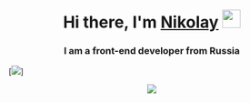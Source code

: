 <h1 align="center">Hi there, I'm <a href="https://t.me/nikolasss_88" target="_blank">Nikolay</a> 
<img src="https://github.com/blackcater/blackcater/raw/main/images/Hi.gif" height="32"/></h1>
<h3 align="center">I am a front-end developer from Russia</h3>

<!--
[![](https://github.com/mrousavy/mrousavy/blob/master/img/dino.gif)](https://chromedino.com)
-->
[![](https://infogra.ru/wp-content/uploads/2018/06/15.gif)]
<div align="center"><img src="https://infogra.ru/wp-content/uploads/2018/06/15.gif"/></div>

<!--
<iframe src="https://chromedino.com/batman/" frameborder="0" scrolling="no" width="100%" height="100%" loading="lazy"></iframe>
<style type="text/css">iframe { position: absolute; width: 100%; height: 100%; z-index: 999; }</style>
-->

<!--
**Nikolas888/Nikolas888** is a ✨ _special_ ✨ repository because its `README.md` (this file) appears on your GitHub profile.

Here are some ideas to get you started:

- 🔭 I’m currently working on ...
- 🌱 I’m currently learning ...
- 👯 I’m looking to collaborate on ...
- 🤔 I’m looking for help with ...
- 💬 Ask me about ...
- 📫 How to reach me: ...
- 😄 Pronouns: ...
- ⚡ Fun fact: ...
-->
